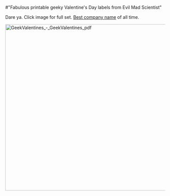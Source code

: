 #"Fabulous printable geeky Valentine's Day labels from Evil Mad Scientist"

Dare ya. Click image for full set. <a href="http://www.evilmadscientist.com/2014/valentine/">Best company name</a> of all time.

<a href="http://blog.emscdn.com/media/2014/02/GeekValentines.pdf"><img class="aligncenter size-full wp-image-1273" alt="GeekValentines_-_GeekValentines_pdf" src="https://s3-eu-west-1.amazonaws.com/conoroneill.net/wp-content/uploads/2014/02/GeekValentines_-_GeekValentines_pdf.png" width="975" height="524" /></a>

&nbsp;